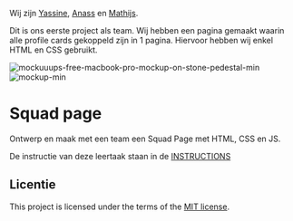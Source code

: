 
Wij zijn [Yassine](https://yassineak1.github.io/your-tribe-profile-card/), [Anass](https://anass-kh.github.io/your-tribe-profile-card/) en [Mathijs](https://mathijsn.github.io/your-tribe-profile-card/).

Dit is ons eerste project als team. Wij hebben een pagina gemaakt waarin alle profile cards gekoppeld zijn in 1 pagina. Hiervoor hebben wij enkel HTML en CSS gebruikt.

![mockuuups-free-macbook-pro-mockup-on-stone-pedestal-min](https://github.com/user-attachments/assets/0a86e560-70d8-4386-aafd-90abdfb86ddd)
![mockup-min](https://github.com/user-attachments/assets/62f3a884-6c56-4da5-8737-1f2ceea21520)



# Squad page

Ontwerp en maak met een team een Squad Page met HTML, CSS en JS.

De instructie van deze leertaak staan in de [INSTRUCTIONS](https://github.com/fdnd-task/your-tribe-squad-page/blob/main/docs/INSTRUCTIONS.md)

## Licentie

This project is licensed under the terms of the [MIT license](./LICENSE).
